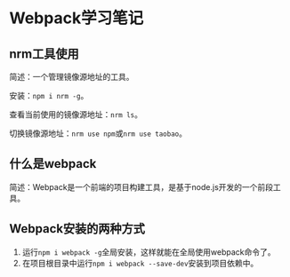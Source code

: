 # Webpack学习笔记

## nrm工具使用

简述：一个管理镜像源地址的工具。

安装：`npm i nrm -g`。

查看当前使用的镜像源地址：`nrm ls`。

切换镜像源地址：`nrm use npm`或`nrm use taobao`。

## 什么是webpack

简述：Webpack是一个前端的项目构建工具，是基于node.js开发的一个前段工具。

## Webpack安装的两种方式

1. 运行`npm i webpack -g`全局安装，这样就能在全局使用webpack命令了。
2. 在项目根目录中运行`npm i webpack --save-dev`安装到项目依赖中。